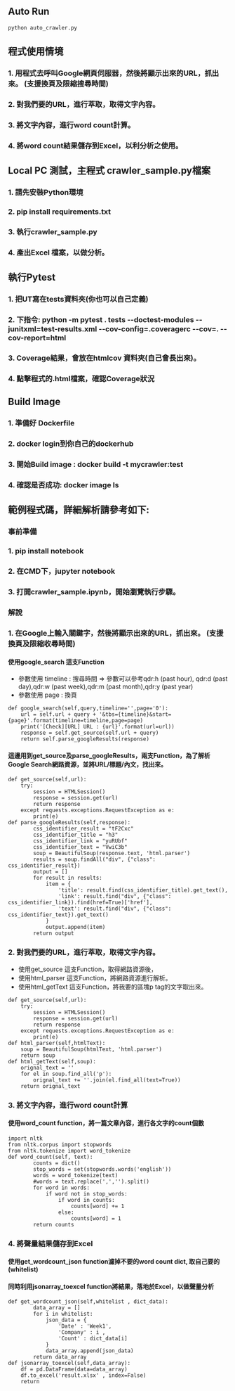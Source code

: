 ## Auto Run
```bash
python auto_crawler.py
```


## 程式使用情境
### 1. 用程式去呼叫Google網頁伺服器，然後將顯示出來的URL，抓出來。 (支援換頁及限縮搜尋時間)
### 2. 對我們要的URL，進行萃取，取得文字內容。
### 3. 將文字內容，進行word count計算。
### 4. 將word count結果儲存到Excel，以利分析之使用。

## Local PC 測試，主程式 crawler_sample.py檔案
### 1. 請先安裝Python環境
### 2. pip install requirements.txt
### 3. 執行crawler_sample.py
### 4. 產出Excel 檔案，以做分析。

## 執行Pytest
### 1. 把UT寫在tests資料夾(你也可以自己定義)
### 2. 下指令: python -m pytest . tests --doctest-modules --junitxml=test-results.xml --cov-config=.coveragerc --cov=. --cov-report=html
### 3. Coverage結果，會放在htmlcov 資料夾(自己會長出來)。
### 4. 點擊程式的.html檔案，確認Coverage狀況

## Build Image
### 1. 準備好 Dockerfile
### 2. docker login到你自己的dockerhub
### 3. 開始Build image : docker build -t mycrawler:test
### 4. 確認是否成功: docker image ls	

## 範例程式碼，詳細解析請參考如下:
### 事前準備
### 1. pip install notebook
### 2. 在CMD下，jupyter notebook
### 3. 打開crawler_sample.ipynb，開始瀏覽執行步驟。

### 解說
### 1. 在Google上輸入關鍵字，然後將顯示出來的URL，抓出來。 (支援換頁及限縮收尋時間)
#### 使用google_search 這支Function
- 參數使用 timeline : 搜尋時間 => 參數可以參考qdr:h (past hour), qdr:d (past day),qdr:w (past week),qdr:m (past month),qdr:y (past year)
- 參數使用 page : 換頁
```
def google_search(self,query,timeline='',page='0'):
    url = self.url + query + '&tbs={timeline}&start={page}'.format(timeline=timeline,page=page)
    print('[Check][URL] URL : {url}'.format(url=url))
    response = self.get_source(self.url + query)
    return self.parse_googleResults(response)
```
    
####  這邊用到get_source及parse_googleResults，兩支Function，為了解析Google Search網路資源，並將URL/標題/內文，找出來。
```
def get_source(self,url):
    try:
        session = HTMLSession()
        response = session.get(url)
        return response
    except requests.exceptions.RequestException as e:
        print(e)
def parse_googleResults(self,response):
        css_identifier_result = "tF2Cxc"
        css_identifier_title = "h3"
        css_identifier_link = "yuRUbf"
        css_identifier_text = "VwiC3b"
        soup = BeautifulSoup(response.text, 'html.parser')
        results = soup.findAll("div", {"class": css_identifier_result})
        output = []
        for result in results:
            item = {
                'title': result.find(css_identifier_title).get_text(),
                'link': result.find("div", {"class": css_identifier_link}).find(href=True)['href'],
                'text': result.find("div", {"class": css_identifier_text}).get_text()
            }
            output.append(item)
        return output
 ```
       
### 2. 對我們要的URL，進行萃取，取得文字內容。
- 使用get_source 這支Function，取得網路資源後，
- 使用html_parser 這支Function，將網路資源進行解析。
- 使用html_getText 這支Function，將我要的區塊p tag的文字取出來。
```
def get_source(self,url):
    try:
        session = HTMLSession()
        response = session.get(url)
        return response
    except requests.exceptions.RequestException as e:
        print(e)
def html_parser(self,htmlText):
    soup = BeautifulSoup(htmlText, 'html.parser')
    return soup
def html_getText(self,soup):
    orignal_text = ''
    for el in soup.find_all('p'):
        orignal_text += ''.join(el.find_all(text=True))
    return orignal_text
```
    
### 3. 將文字內容，進行word count計算
#### 使用word_count function，將一篇文章內容，進行各文字的count個數
```
import nltk
from nltk.corpus import stopwords
from nltk.tokenize import word_tokenize
def word_count(self, text):
        counts = dict()
        stop_words = set(stopwords.words('english'))
        words = word_tokenize(text)
        #words = text.replace(',','').split()
        for word in words:
            if word not in stop_words:
                if word in counts:
                    counts[word] += 1
                else:
                    counts[word] = 1
        return counts
```
        
### 4. 將聲量結果儲存到Excel
#### 使用get_wordcount_json function濾掉不要的word count dict, 取自己要的(whitelist)
#### 同時利用jsonarray_toexcel function將結果，落地於Excel，以做聲量分析
```
def get_wordcount_json(self,whitelist , dict_data):
        data_array = []
        for i in whitelist:
            json_data = {
                'Date' : 'Week1',
                'Company' : i , 
                'Count' : dict_data[i]
            }
            data_array.append(json_data)
        return data_array
def jsonarray_toexcel(self,data_array):
    df = pd.DataFrame(data=data_array)
    df.to_excel('result.xlsx' , index=False)
    return
```








